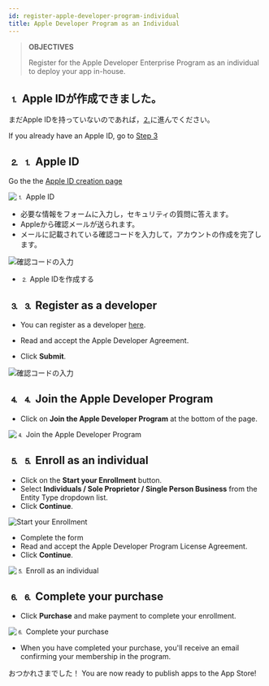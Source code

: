 ```yaml
---
id: register-apple-developer-program-individual
title: Apple Developer Program as an Individual
---
```


> **OBJECTIVES**
> 
> Register for the Apple Developer Enterprise Program as an individual to deploy your app in-house.


## ⒈ Apple IDが作成できました。

まだApple IDを持っていないのであれば，[⒉](#step-2-create-your-apple-id)に進んでください。

If you already have an Apple ID, go to [Step 3](#step-3-register-as-a-developer)

## ⒉ ⒈ Apple ID

Go the the [Apple ID creation page](https://appleid.apple.com/)

![⒈ Apple ID](assets/en/deploy-app-store/Apple-ID-Creation-Page-4D-for-iOS.png)

* 必要な情報をフォームに入力し，セキュリティの質問に答えます。
* Appleから確認メールが送られます。
* メールに記載されている確認コードを入力して，アカウントの作成を完了します。

![確認コードの入力](assets/en/deploy-app-store/Register-developer-program-4D-for-iOS.png)

* ⒉ Apple IDを作成する

## ⒊ ⒊ Register as a developer

* You can register as a developer [here](https://developer.apple.com/account/).

* Read and accept the Apple Developer Agreement.
* Click **Submit**.

![確認コードの入力](assets/en/deploy-app-store/Register-developer-4D-for-iOS.png)

## ⒋ ⒋ Join the Apple Developer Program

* Click on **Join the Apple Developer Program** at the bottom of the page.

![⒋ Join the Apple Developer Program](assets/en/deploy-app-store/Join-Apple-Developer-Program-individuals-4D-for-iOS.png)

## ⒌ ⒌ Enroll as an individual

* Click on the **Start your Enrollment** button.
* Select **Individuals / Sole Proprietor / Single Person Business** from the Entity Type dropdown list.
* Click **Continue**.

![Start your Enrollment](assets/en/deploy-app-store/Apple-Developer-Program-Individuals-4D-for-iOS.png)

* Complete the form
* Read and accept the Apple Developer Program License Agreement.
* Click **Continue**.

![⒌ Enroll as an individual](assets/en/deploy-app-store/Apple-Developer-Program-Enrollment-4D-for-iOS.png)

## ⒍ ⒍ Complete your purchase

* Click **Purchase** and make payment to complete your enrollment.

![⒍ Complete your purchase](assets/en/deploy-app-store/Complete-Purchase-Apple-Developer-Program-4D-for-iOS.png)

* When you have completed your purchase, you'll receive an email confirming your membership in the program.

おつかれさまでした！ You are now ready to publish apps to the App Store!